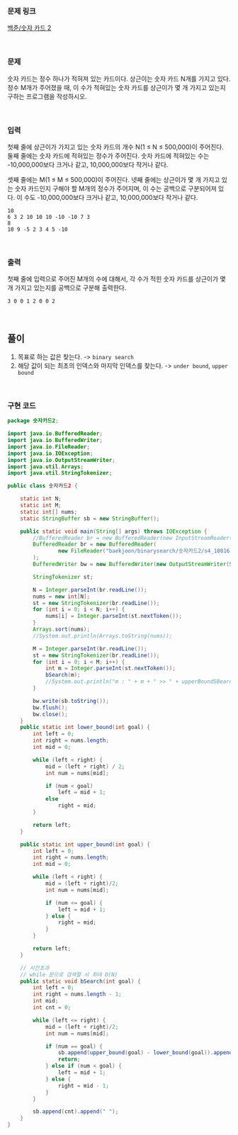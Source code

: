 ### 문제 링크

[백준/숫자 카드 2](https://www.acmicpc.net/problem/10816)

<br>

### 문제

숫자 카드는 정수 하나가 적혀져 있는 카드이다. 상근이는 숫자 카드 N개를 가지고 있다. 정수 M개가 주어졌을 때, 이 수가 적혀있는 숫자 카드를 상근이가 몇 개 가지고 있는지 구하는 프로그램을 작성하시오.

<br>

### 입력

첫째 줄에 상근이가 가지고 있는 숫자 카드의 개수 N(1 ≤ N ≤ 500,000)이 주어진다. 둘째 줄에는 숫자 카드에 적혀있는 정수가 주어진다. 숫자 카드에 적혀있는 수는 -10,000,000보다 크거나 같고, 10,000,000보다 작거나 같다.

셋째 줄에는 M(1 ≤ M ≤ 500,000)이 주어진다. 넷째 줄에는 상근이가 몇 개 가지고 있는 숫자 카드인지 구해야 할 M개의 정수가 주어지며, 이 수는 공백으로 구분되어져 있다. 이 수도 -10,000,000보다 크거나 같고, 10,000,000보다 작거나 같다.

```
10
6 3 2 10 10 10 -10 -10 7 3
8
10 9 -5 2 3 4 5 -10
```

<br>

### 출력

첫째 줄에 입력으로 주어진 M개의 수에 대해서, 각 수가 적힌 숫자 카드를 상근이가 몇 개 가지고 있는지를 공백으로 구분해 출력한다.

```
3 0 0 1 2 0 0 2
```

<br>

## 풀이

1. 목표로 하는 값은 찾는다. -> `binary search`
2. 해당 값이 되는 최초의 인덱스와 마지막 인덱스를 찾는다. -> `under bound`, `upper bound`

<br>

### 구현 코드

```java
package 숫자카드2;

import java.io.BufferedReader;
import java.io.BufferedWriter;
import java.io.FileReader;
import java.io.IOException;
import java.io.OutputStreamWriter;
import java.util.Arrays;
import java.util.StringTokenizer;

public class 숫자카드2 {

    static int N;
    static int M;
    static int[] nums;
    static StringBuffer sb = new StringBuffer();

    public static void main(String[] args) throws IOException {
        //BufferedReader br = new BufferedReader(new InputStreamReader(System.in));
        BufferedReader br = new BufferedReader(
                new FileReader("baekjoon/binarysearch/숫자카드2/s4_10816.txt")
        );
        BufferedWriter bw = new BufferedWriter(new OutputStreamWriter(System.out));

        StringTokenizer st;

        N = Integer.parseInt(br.readLine());
        nums = new int[N];
        st = new StringTokenizer(br.readLine());
        for (int i = 0; i < N; i++) {
            nums[i] = Integer.parseInt(st.nextToken());
        }
        Arrays.sort(nums);
        //System.out.println(Arrays.toString(nums));

        M = Integer.parseInt(br.readLine());
        st = new StringTokenizer(br.readLine());
        for (int i = 0; i < M; i++) {
            int m = Integer.parseInt(st.nextToken());
            bSearch(m);
            //System.out.println("m : " + m + " >> " + upperBoundSBearch(m) + ", " + underBoundBSearch(m));
        }

        bw.write(sb.toString());
        bw.flush();
        bw.close();
    }
    public static int lower_bound(int goal) {
        int left = 0;
        int right = nums.length;
        int mid = 0;

        while (left < right) {
            mid = (left + right) / 2;
            int num = nums[mid];

            if (num < goal)
                left = mid + 1;
            else
                right = mid;
        }

        return left;
    }

    public static int upper_bound(int goal) {
        int left = 0;
        int right = nums.length;
        int mid = 0;

        while (left < right) {
            mid = (left + right)/2;
            int num = nums[mid];

            if (num <= goal) {
                left = mid + 1;
            } else {
                right = mid;
            }
        }

        return left;
    }

    // 시간초과
    // while 문으로 검색할 시 최대 O(N)
    public static void bSearch(int goal) {
        int left = 0;
        int right = nums.length - 1;
        int mid;
        int cnt = 0;

        while (left <= right) {
            mid = (left + right)/2;
            int num = nums[mid];

            if (num == goal) {
                sb.append(upper_bound(goal) - lower_bound(goal)).append(" ");
                return;
            } else if (num < goal) {
                left = mid + 1;
            } else {
                right = mid - 1;
            }
        }

        sb.append(cnt).append(" ");
    }
}
```